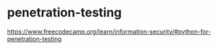 # penetration-testing

https://www.freecodecamp.org/learn/information-security/#python-for-penetration-testing
